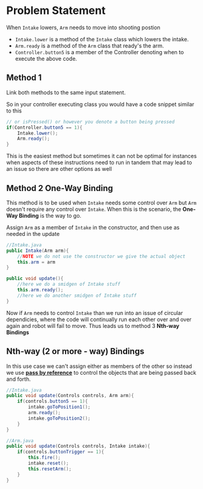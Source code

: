 # Problem Statement

When `Intake` lowers, `Arm` needs to move into shooting postion

- `Intake.lower` is a method of the  `Intake` class which lowers the intake.
- `Arm.ready` is a method of the `Arm` class that ready's the arm.
- `Controller.button5` is a member of the Controller denoting when to execute the above code.

## Method 1

Link both methods to the same input statement.

So in your controller executing class you would have a code snippet similar to this

```java
// or isPressed() or however you denote a button being pressed
if(Controller.button5 == 1){
    Intake.lower();
    Arm.ready();
}
```

This is the easiest method but sometimes it can not be optimal for instances when aspects of these instructions need to run in tandem that may lead to an issue so there are other options as well

## Method 2 One-Way Binding

This method is to be used when `Intake` needs some control over `Arm` but `Arm` doesn't require any control over `Intake`. When this is the scenario, the __One-Way Binding__ is the way to go.

Assign `Arm` as a member of `Intake` in the constructor, and then use as needed in the update

```java
//Intake.java
public Intake(Arm arm){
    //NOTE we do not use the constructor we give the actual object
    this.arm = arm 
}

public void update(){
    //here we do a smidgen of Intake stuff
    this.arm.ready(); 
    //here we do another smidgen of Intake stuff
}
```

Now if `Arm` needs to control `Intake` than we run into an issue of circular dependicies, where the code will continually run each other over and over again and robot will fail to move. Thus leads us to method 3 __Nth-way Bindings__

## Nth-way (2 or more - way) Bindings

In this use case we can't assign either as members of the other so instead we use [__pass by reference__](https://medium.com/swlh/java-passing-by-value-or-passing-by-reference-c75e312069ed) to control the objects that are being passed back and forth.

```java
//Intake.java
public void update(Controls controls, Arm arm){
    if(controls.button5 == 1){
        intake.goToPosition1();
        arm.ready();
        intake.goToPosition2();
    }
}
```

```java
//Arm.java
public void update(Controls controls, Intake intake){
    if(controls.buttonTrigger == 1){
        this.fire();
        intake.reset();
        this.resetArm();
    }
}
```